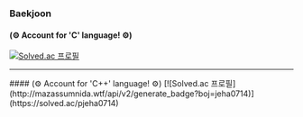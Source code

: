 ### Baekjoon 
#### (⚙ Account for 'C' language! ⚙)
[![Solved.ac
프로필](http://mazassumnida.wtf/api/v2/generate_badge?boj=jeha0714)](https://solved.ac/jeha0714)
<hr>
  #### (⚙ Account for 'C++' language! ⚙)
[![Solved.ac
프로필](http://mazassumnida.wtf/api/v2/generate_badge?boj=jeha0714)](https://solved.ac/pjeha0714)
